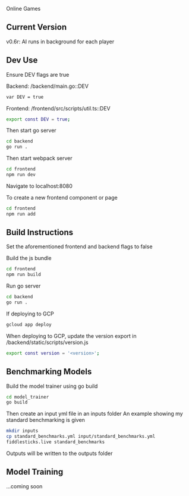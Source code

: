 Online Games

## Current Version

v0.6r: AI runs in background for each player

## Dev Use

Ensure DEV flags are true

Backend: /backend/main.go::DEV

```bash
var DEV = true
```

Frontend: /frontend/src/scripts/util.ts::DEV

```bash
export const DEV = true;
```

Then start go server

```bash
cd backend
go run .
```

Then start webpack server

```bash
cd frontend
npm run dev
```

Navigate to localhost:8080

To create a new frontend component or page

```bash
cd frontend
npm run add
```

## Build Instructions

Set the aforementioned frontend and backend flags to false

Build the js bundle

```bash
cd frontend
npm run build
```

Run go server

```bash
cd backend
go run .
```

If deploying to GCP

```bash
gcloud app deploy
```

When deploying to GCP, update the version export in /backend/static/scripts/version.js

```bash
export const version = '<version>';
```

## Benchmarking Models
Build the model trainer using go build

```bash
cd model_trainer
go build
```

Then create an input yml file in an inputs folder
An example showing my standard benchmarking is given

```bash
mkdir inputs
cp standard_benchmarks.yml input/standard_benchmarks.yml
fiddlesticks.live standard_benchmarks
```

Outputs will be written to the outputs folder

## Model Training
...coming soon
